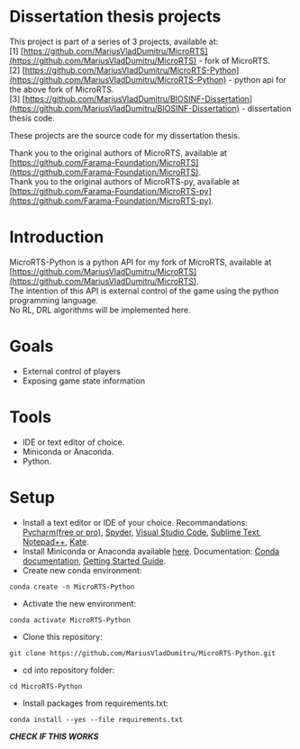 # Dissertation thesis projects
This project is part of a series of 3 projects, available at:   
[1] [https://github.com/MariusVladDumitru/MicroRTS](https://github.com/MariusVladDumitru/MicroRTS) - fork of MicroRTS.  
[2] [https://github.com/MariusVladDumitru/MicroRTS-Python](https://github.com/MariusVladDumitru/MicroRTS-Python) - python api for the above fork of MicroRTS.  
[3] [https://github.com/MariusVladDumitru/BIOSINF-Dissertation](https://github.com/MariusVladDumitru/BIOSINF-Dissertation) - dissertation thesis code.

These projects are the source code for my dissertation thesis.

Thank you to the original authors of MicroRTS, available at [https://github.com/Farama-Foundation/MicroRTS](https://github.com/Farama-Foundation/MicroRTS).  
Thank you to the original authors of MicroRTS-py, available at [https://github.com/Farama-Foundation/MicroRTS-py](https://github.com/Farama-Foundation/MicroRTS-py).

# Introduction
MicroRTS-Python is a python API for my fork of MicroRTS, available at [https://github.com/MariusVladDumitru/MicroRTS](https://github.com/MariusVladDumitru/MicroRTS).  
The intention of this API is external control of the game using the python programming language.  
No RL, DRL algorithms will be implemented here.

# Goals
- External control of players
- Exposing game state information

# Tools
- IDE or text editor of choice.
- Miniconda or Anaconda.
- Python.

# Setup
- Install a text editor or IDE of your choice. Recommandations: [Pycharm(free or pro)](https://www.jetbrains.com/pycharm/), [Spyder](https://www.spyder-ide.org/), [Visual Studio Code](https://code.visualstudio.com/), [Sublime Text](https://www.sublimetext.com/), [Notepad++](https://notepad-plus-plus.org/), [Kate](https://kate-editor.org/).
- Install Miniconda or Anaconda available [here](https://www.anaconda.com/download/). Documentation: [Conda documentation](https://docs.conda.io/projects/conda/en/latest/index.html), [Getting Started Guide](https://docs.conda.io/projects/conda/en/latest/user-guide/getting-started.html).  
- Create new conda environment: 
```shell
conda create -n MicroRTS-Python
```
- Activate the new environment: 
```shell
conda activate MicroRTS-Python
```
- Clone this repository: 
```shell
git clone https://github.com/MariusVladDumitru/MicroRTS-Python.git
```
- cd into repository folder: 
```shell
cd MicroRTS-Python
```
- Install packages from requirements.txt: 
```shell
conda install --yes --file requirements.txt
```
***CHECK IF THIS WORKS***